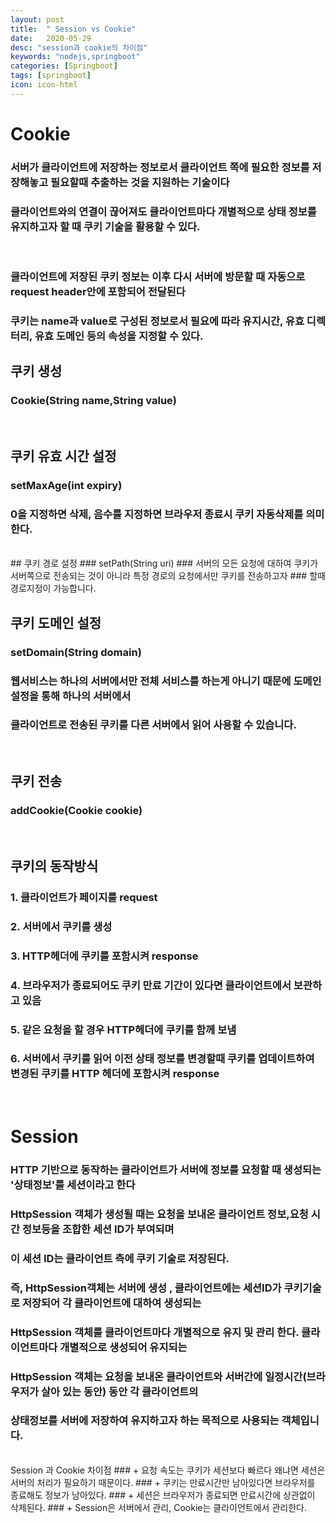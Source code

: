 ```yaml
---
layout: post
title:  " Session vs Cookie"
date:   2020-05-29
desc: "session과 cookie의 차이점"
keywords: "nodejs,springboot"
categories: [Springboot]
tags: [springboot]
icon: icon-html
---
```


Cookie
===== 


### 서버가 클라이언트에 저장하는 정보로서 클라이언트 쪽에 필요한 정보를 저장해놓고 필요할때 추출하는 것을 지원하는 기술이다
### 클라이언트와의 연결이 끊어져도 클라이언트마다 개별적으로 상태 정보를 유지하고자 할 때 쿠키 기술을 활용할 수 있다.
<br/>

### 클라이언트에 저장된 쿠키 정보는 이후 다시 서버에 방문할 때 자동으로 request header안에 포함되어 전달된다
### 쿠키는 name과 value로 구성된 정보로서 필요에 따라 유지시간, 유효 디렉터리, 유효 도메인 등의 속성을 지정할 수 있다.

## 쿠키 생성
### Cookie(String name,String value)
<br/>

## 쿠키 유효 시간 설정
### setMaxAge(int expiry)
### 0을 지정하면 삭제, 음수를 지정하면 브라우저 종료시 쿠키 자동삭제를 의미한다.

<br/>
## 쿠키 경로 설정
### setPath(String uri)
### 서버의 모든 요청에 대하여 쿠키가 서버쪽으로 전송되는 것이 아니라 특정 경로의 요청에서만 쿠키를 전송하고자
### 할때 경로지정이 가능합니다.
<br/>

## 쿠키 도메인 설정
### setDomain(String domain)
### 웹서비스는 하나의 서버에서만 전체 서비스를 하는게 아니기 때문에 도메인 설정을 통해 하나의 서버에서 
### 클라이언트로 전송된 쿠키를 다른 서버에서 읽어 사용할 수 있습니다.
<br/>

## 쿠키 전송 
### addCookie(Cookie cookie)

<br/>

## 쿠키의 동작방식
### 1. 클라이언트가 페이지를 request
### 2. 서버에서 쿠키를 생성
### 3. HTTP헤더에 쿠키를 포함시켜 response
### 4. 브라우저가 종료되어도 쿠키 만료 기간이 있다면 클라이언트에서 보관하고 있음
### 5. 같은 요청을 할 경우 HTTP헤더에 쿠키를 함께 보냄
### 6. 서버에서 쿠키를 읽어 이전 상태 정보를 변경할때 쿠키를 업데이트하여 변경된 쿠키를  HTTP 헤더에 포함시켜 response

<br/>



Session
=====
### HTTP 기반으로 동작하는 클라이언트가 서버에 정보를 요청할 때 생성되는 '상태정보'를 세션이라고 한다
### HttpSession 객체가 생성될 때는 요청을 보내온 클라이언트 정보,요청 시간 정보등을 조합한 세션 ID가 부여되며
### 이 세션 ID는 클라이언트 측에 쿠키 기술로 저장된다.
### 즉, HttpSession객체는 서버에 생성 , 클라이언트에는 세션ID가 쿠키기술로 저장되어 각 클라이언트에 대하여 생성되는 
### HttpSession 객체를 클라이언트마다 개별적으로 유지 및 관리 한다. 클라이언트마다 개별적으로 생성되어 유지되는
### HttpSession 객체는 요청을 보내온 클라이언트와 서버간에 일정시간(브라우저가 살아 있는 동안) 동안 각 클라이언트의 
### 상태정보를 서버에 저장하여 유지하고자 하는 목적으로 사용되는 객체입니다.

<br/>
Session 과 Cookie 차이점
### + 요청 속도는 쿠키가 세션보다 빠르다 왜냐면 세션은 서버의 처리가 필요하기 때문이다.
### + 쿠키는 만료시간만 남아있다면 브라우저를 종료해도 정보가 남아있다.
### + 세션은 브라우저가 종료되면 만료시간에 상관없이 삭제된다.
### + Session은 서버에서 관리, Cookie는 클라이언트에서 관리한다.